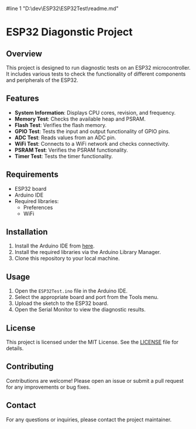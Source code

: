#line 1 "D:\\dev\\ESP32\\ESP32Test\\readme.md"
# ESP32 Diagonstic Project
## Overview

This project is designed to run diagnostic tests on an ESP32 microcontroller. It includes various tests to check the functionality of different components and peripherals of the ESP32.

## Features

- **System Information**: Displays CPU cores, revision, and frequency.
- **Memory Test**: Checks the available heap and PSRAM.
- **Flash Test**: Verifies the flash memory.
- **GPIO Test**: Tests the input and output functionality of GPIO pins.
- **ADC Test**: Reads values from an ADC pin.
- **WiFi Test**: Connects to a WiFi network and checks connectivity.
- **PSRAM Test**: Verifies the PSRAM functionality.
- **Timer Test**: Tests the timer functionality.

## Requirements

- ESP32 board
- Arduino IDE
- Required libraries:
    - Preferences
    - WiFi

## Installation

1. Install the Arduino IDE from [here](https://www.arduino.cc/en/software).
2. Install the required libraries via the Arduino Library Manager.
3. Clone this repository to your local machine.

## Usage

1. Open the `ESP32Test.ino` file in the Arduino IDE.
2. Select the appropriate board and port from the Tools menu.
3. Upload the sketch to the ESP32 board.
4. Open the Serial Monitor to view the diagnostic results.

## License

This project is licensed under the MIT License. See the [LICENSE](LICENSE) file for details.

## Contributing

Contributions are welcome! Please open an issue or submit a pull request for any improvements or bug fixes.

## Contact

For any questions or inquiries, please contact the project maintainer.
